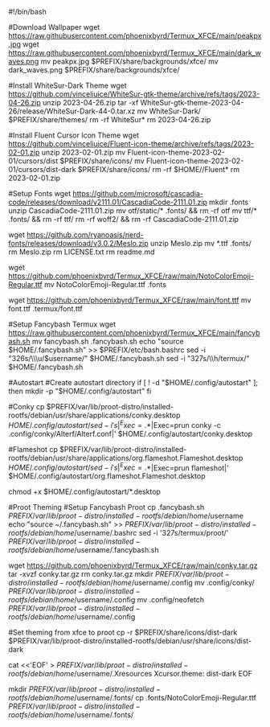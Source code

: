 #!/bin/bash

#Download Wallpaper
wget https://raw.githubusercontent.com/phoenixbyrd/Termux_XFCE/main/peakpx.jpg
wget https://raw.githubusercontent.com/phoenixbyrd/Termux_XFCE/main/dark_waves.png
mv peakpx.jpg $PREFIX/share/backgrounds/xfce/
mv dark_waves.png $PREFIX/share/backgrounds/xfce/

#Install WhiteSur-Dark Theme
wget https://github.com/vinceliuice/WhiteSur-gtk-theme/archive/refs/tags/2023-04-26.zip
unzip 2023-04-26.zip
tar -xf WhiteSur-gtk-theme-2023-04-26/release/WhiteSur-Dark-44-0.tar.xz
mv WhiteSur-Dark/ $PREFIX/share/themes/
rm -rf WhiteSur*
rm 2023-04-26.zip

#Install Fluent Cursor Icon Theme
wget https://github.com/vinceliuice/Fluent-icon-theme/archive/refs/tags/2023-02-01.zip
unzip 2023-02-01.zip
mv Fluent-icon-theme-2023-02-01/cursors/dist $PREFIX/share/icons/ 
mv Fluent-icon-theme-2023-02-01/cursors/dist-dark $PREFIX/share/icons/
rm -rf $HOME//Fluent*
rm 2023-02-01.zip

#Setup Fonts
wget https://github.com/microsoft/cascadia-code/releases/download/v2111.01/CascadiaCode-2111.01.zip
mkdir .fonts 
unzip CascadiaCode-2111.01.zip
mv otf/static/* .fonts/ && rm -rf otf
mv ttf/* .fonts/ && rm -rf ttf/
rm -rf woff2/ && rm -rf CascadiaCode-2111.01.zip

wget https://github.com/ryanoasis/nerd-fonts/releases/download/v3.0.2/Meslo.zip
unzip Meslo.zip
mv *.ttf .fonts/
rm Meslo.zip
rm LICENSE.txt
rm readme.md

wget https://github.com/phoenixbyrd/Termux_XFCE/raw/main/NotoColorEmoji-Regular.ttf
mv NotoColorEmoji-Regular.ttf .fonts

wget https://github.com/phoenixbyrd/Termux_XFCE/raw/main/font.ttf
mv font.ttf .termux/font.ttf

#Setup Fancybash Termux
wget https://raw.githubusercontent.com/phoenixbyrd/Termux_XFCE/main/fancybash.sh
mv fancybash.sh .fancybash.sh
echo "source $HOME/.fancybash.sh" >> $PREFIX/etc/bash.bashrc
sed -i "326s/\\\u/$username/" $HOME/.fancybash.sh
sed -i "327s/\\\h/termux/" $HOME/.fancybash.sh

#Autostart 
#Create autostart directory
if [ ! -d "$HOME/.config/autostart" ]; then
    mkdir -p "$HOME/.config/autostart"
fi

#Conky
cp $PREFIX/var/lib/proot-distro/installed-rootfs/debian/usr/share/applications/conky.desktop $HOME/.config/autostart/
sed -i 's|^Exec=.*$|Exec=prun conky -c .config/conky/Alterf/Alterf.conf|' $HOME/.config/autostart/conky.desktop

#Flameshot
cp $PREFIX/var/lib/proot-distro/installed-rootfs/debian/usr/share/applications/org.flameshot.Flameshot.desktop $HOME/.config/autostart/
sed -i 's|^Exec=.*$|Exec=prun flameshot|' $HOME/.config/autostart/org.flameshot.Flameshot.desktop

chmod +x $HOME/.config/autostart/*.desktop



#Proot Theming
#Setup Fancybash Proot
cp .fancybash.sh $PREFIX/var/lib/proot-distro/installed-rootfs/debian/home/$username
echo "source ~/.fancybash.sh" >> $PREFIX/var/lib/proot-distro/installed-rootfs/debian/home/$username/.bashrc
sed -i '327s/termux/proot/' $PREFIX/var/lib/proot-distro/installed-rootfs/debian/home/$username/.fancybash.sh

wget https://github.com/phoenixbyrd/Termux_XFCE/raw/main/conky.tar.gz
tar -xvzf conky.tar.gz
rm conky.tar.gz
mkdir $PREFIX/var/lib/proot-distro/installed-rootfs/debian/home/$username/.config
mv .config/conky/ $PREFIX/var/lib/proot-distro/installed-rootfs/debian/home/$username/.config
mv .config/neofetch $PREFIX/var/lib/proot-distro/installed-rootfs/debian/home/$username/.config

#Set theming from xfce to proot
cp -r $PREFIX/share/icons/dist-dark $PREFIX/var/lib/proot-distro/installed-rootfs/debian/usr/share/icons/dist-dark

cat <<'EOF' > $PREFIX/var/lib/proot-distro/installed-rootfs/debian/home/$username/.Xresources
Xcursor.theme: dist-dark
EOF

mkdir $PREFIX/var/lib/proot-distro/installed-rootfs/debian/home/$username/.fonts/
cp .fonts/NotoColorEmoji-Regular.ttf $PREFIX/var/lib/proot-distro/installed-rootfs/debian/home/$username/.fonts/ 
